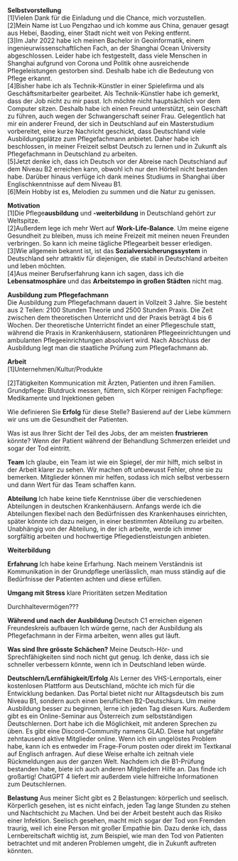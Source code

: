 **Selbstvorstellung**  
[1]Vielen Dank für die Einladung und die Chance, mich vorzustellen.  
[2]Mein Name ist Luo Pengzhao und ich komme aus China, genauer gesagt aus Hebei, Baoding, einer Stadt nicht weit von Peking entfernt.    
[3]Im Jahr 2022 habe ich meinen Bachelor in Geoinformatik, einem ingenieurwissenschaftlichen Fach, an der Shanghai Ocean University abgeschlossen.  Leider habe ich festgestellt, dass viele Menschen in Shanghai aufgrund von Corona und Politik ohne ausreichende Pflegeleistungen gestorben sind. Deshalb habe ich die Bedeutung von Pflege erkannt.  
[4]Bisher habe ich als Technik-Künstler in einer Spielefirma und als Geschäftsmitarbeiter gearbeitet. Als Technik-Künstler habe ich gemerkt, dass der Job nicht zu mir passt. Ich möchte nicht hauptsächlich vor dem Computer sitzen. Deshalb habe ich einen Freund unterstützt, sein Geschäft zu führen, auch wegen der Schwangerschaft seiner Frau. Gelegentlich hat mir ein anderer Freund, der sich in Deutschland auf ein Masterstudium vorbereitet, eine kurze Nachricht geschickt, dass Deutschland viele Ausbildungsplätze zum Pflegefachmann anbietet. Daher habe ich beschlossen, in meiner Freizeit selbst Deutsch zu lernen und in Zukunft als Pflegefachmann in Deutschland zu arbeiten.  
[5]Jetzt denke ich, dass ich Deutsch vor der Abreise nach Deutschland auf dem Niveau B2 erreichen kann, obwohl ich nur den Hörteil nicht bestanden habe. Darüber hinaus verfüge ich dank meines Studiums in Shanghai über Englischkenntnisse auf dem Niveau B1.  
[6]Mein Hobby ist es, Melodien zu summen und die Natur zu genissen.

**Motivation**  
[1]Die Pflege**ausbildung** und **-weiterbildung** in Deutschland gehört zur Weltspitze.   
[2]Außerdem lege ich mehr Wert auf **Work-Life-Balance**. Um meine eigene Gesundheit zu bleiben, muss ich meine Freizeit mit meinen neuen Freunden verbringen. So kann ich meine tägliche Pflegearbeit besser erledigen.  
[3]Wie allgemein bekannt ist, ist das **Sozialversicherungssystem** in Deutschland sehr attraktiv für diejenigen, die stabil in Deutschland arbeiten und leben möchten.  
[4]Aus meiner Berufserfahrung kann ich sagen, dass ich die **Lebensatmosphäre** und das **Arbeitstempo** **in großen Städten** nicht mag. 

**Ausbildung zum Pflegefachmann**  
Die Ausbildung zum Pflegefachmann dauert in Vollzeit 3 Jahre. Sie besteht aus 2 Teilen: 2100 Stunden Theorie und 2500 Stunden Praxis. Die Zeit zwischen dem theoretischen Unterricht und der Praxis beträgt 4 bis 6 Wochen. Der theoretische Unterricht findet an einer Pflegeschule statt, während die Praxis in Krankenhäusern, stationären Pflegeeinrichtungen und ambulanten Pflegeeinrichtungen absolviert wird. Nach Abschluss der Ausbildung legt man die staatliche Prüfung zum Pflegefachmann ab.

**Arbeit**  
[1]Unternehmen/Kultur/Produkte

[2]Tätigkeiten
Kommunication mit Ärzten, Patienten und ihren Familien.
Grundpflege: Blutdruck messen, füttern, sich Körper reinigen
Fachpflege: Medikamente und Injektionen geben



Wie definieren Sie **Erfolg** für diese Stelle?
Basierend auf der Liebe kümmern wir uns um die Gesundheit der Patienten.

Was ist aus Ihrer Sicht der Teil des Jobs, der am meisten
**frustrieren** könnte?
Wenn der Patient während der Behandlung Schmerzen erleidet und sogar der Tod eintritt.

**Team**
Ich glaube, ein Team ist wie ein Spiegel, der mir hilft, mich selbst in der Arbeit klarer zu sehen. Wir machen oft unbewusst Fehler, ohne sie zu bemerken. Mitglieder können mir helfen, sodass ich mich selbst verbessern und dann Wert für das Team schaffen kann.

**Abteilung**
Ich habe keine tiefe Kenntnisse über die verschiedenen Abteilungen in deutschen Krankenhäusern. Anfangs werde ich die Abteilungen flexibel nach den Bedürfnissen des Krankenhauses einrichten, später könnte ich dazu neigen, in einer bestimmten Abteilung zu arbeiten. Unabhängig von der Abteilung, in der ich arbeite, werde ich immer sorgfältig arbeiten und hochwertige Pflegedienstleistungen anbieten.

**Weiterbildung**

**Erfahrung**
Ich habe keine Erfarhung. Nach meinem Verständnis ist Kommunikation in der Grundpflege unerlässlich, man muss ständig auf die Bedürfnisse der Patienten achten und diese erfüllen.

**Umgang mit Stress**
klare Prioritäten setzen
Meditation

Durchhaltevermögen???

**Während und nach der Ausbildung**
Deutsch C1 erreichen
eigenen Freundeskreis aufbauen
Ich würde gerne, nach der Ausbildung als Pflegefachmann in der Firma arbeiten, wenn alles gut läuft. 

**Was sind Ihre grösste Schächen?**
Meine Deutsch-Hör- und Sprechfähigkeiten sind noch nicht gut genug. Ich denke, dass ich sie schneller verbessern könnte, wenn ich in Deutschland leben würde.

**Deutschlern/Lernfähigkeit/Erfolg**
Als Lerner des VHS-Lernportals, einer kostenlosen Plattform aus Deutschland, möchte ich mich für die Entwicklung bedanken. Das Portal bietet nicht nur Alltagsdeutsch bis zum Niveau B1, sondern auch einen beruflichen B2-Deutschkurs. Um meine Ausbildung besser zu beginnen, lerne ich jeden Tag diesen Kurs.
Außerdem gibt es ein Online-Seminar aus Österreich zum selbstständigen Deutschlernen. Dort habe ich die Möglichkeit, mit anderen Sprechen zu üben.
Es gibt eine Discord-Community namens GLAD. Diese hat ungefähr zehntausend aktive Mitglieder online. Wenn ich ein ungelöstes Problem habe, kann ich es entweder im Frage-Forum posten oder direkt im Textkanal auf Englisch anfragen. Auf diese Weise erhalte ich zeitnah viele Rückmeldungen aus der ganzen Welt. Nachdem ich die B1-Prüfung bestanden habe, biete ich auch anderen Mitgliedern Hilfe an. Das finde ich großartig!
ChatGPT 4 liefert mir außerdem viele hilfreiche Informationen zum Deutschlernen.

**Belastung**
Aus meiner Sicht gibt es 2 Belastungen: körperlich und seelisch.
Körperlich gesehen, ist es nicht einfach, jeden Tag lange Stunden zu stehen und Nachtschicht zu Machen. Und bei der Arbeit besteht auch das Risiko einer Infektion.
Seelisch gesehen, macht mich sogar der Tod von Fremden traurig, weil ich eine Person mit großer Empathie bin.
Dazu denke ich, dass Lernbereitschaft wichtig ist, zum Beispiel, wie man den Tod von Patienten betrachtet und mit anderen Problemen umgeht, die in Zukunft auftreten könnten.
